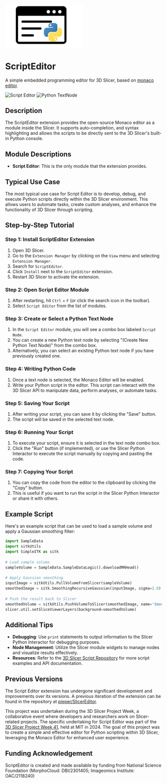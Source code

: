 <img src="./ScriptEditor.png" width=250 alt="ScriptEditor logo">

# ScriptEditor
A simple embedded programming editor for 3D Slicer, based on [monaco editor](https://microsoft.github.io/monaco-editor/).

![Script Editor](screenshot.png) ![Python TextNode](screenshot_2.png)

## Description

The ScriptEditor extension provides the open-source Monaco editor as a module inside the Slicer. It supports auto-completion, and syntax highlighting and allows the scripts to be directly sent to the 3D Slicer's built-in Python console.

## Module Descriptions

- **Script Editor**: This is the only module that the extension provides.

## Typical Use Case

The most typical use case for Script Editor is to develop, debug, and execute Python scripts directly within the 3D Slicer environment. This allows users to automate tasks, create custom analyses, and enhance the functionality of 3D Slicer through scripting.

## Step-by-Step Tutorial

### Step 1: Install ScriptEditor Extension
1. Open 3D Slicer.
2. Go to the `Extension Manager` by clicking on the `View` menu and selecting `Extension Manager`.
3. Search for `ScriptEditor`.
4. Click `Install` next to the `ScriptEditor` extension.
5. Restart 3D Slicer to activate the extension.

### Step 2: Open Script Editor Module
1. After restarting, hit `Ctrl` + `F` (or click the search icon in the toolbar).
2. Select `Script Editor` from the list of modules.

### Step 3: Create or Select a Python Text Node
1. In the `Script Editor` module, you will see a combo box labeled `Script Node`.
2. You can create a new Python text node by selecting "(Create New Python Text Node)" from the combo box.
3. Alternatively, you can select an existing Python text node if you have previously created one.

### Step 4: Writing Python Code
1. Once a text node is selected, the Monaco Editor will be enabled.
2. Write your Python script in the editor. This script can interact with the 3D Slicer API to manipulate data, perform analyses, or automate tasks.

### Step 5: Saving Your Script
1. After writing your script, you can save it by clicking the "Save" button.
2. The script will be saved in the selected text node.

### Step 6: Running Your Script
1. To execute your script, ensure it is selected in the text node combo box.
2. Click the "Run" button (if implemented), or use the Slicer Python Interactor to execute the script manually by copying and pasting the code.

### Step 7: Copying Your Script
1. You can copy the code from the editor to the clipboard by clicking the "Copy" button.
2. This is useful if you want to run the script in the Slicer Python Interactor or share it with others.

## Example Script

Here's an example script that can be used to load a sample volume and apply a Gaussian smoothing filter:

```python
import SampleData
import sitkUtils
import SimpleITK as sitk

# Load sample volume
sampleVolume = SampleData.SampleDataLogic().downloadMRHead()

# Apply Gaussian smoothing
inputImage = sitkUtils.PullVolumeFromSlicer(sampleVolume)
smoothedImage = sitk.SmoothingRecursiveGaussian(inputImage, sigma=2.0)

# Push the result back to Slicer
smoothedVolume = sitkUtils.PushVolumeToSlicer(smoothedImage, name='SmoothedVolume')
slicer.util.setSliceViewerLayers(background=smoothedVolume)
```

## Additional Tips

- **Debugging**: Use `print` statements to output information to the Slicer Python Interactor for debugging purposes.
- **Node Management**: Utilize the Slicer module widgets to manage nodes and visualize results effectively.
- **Resources**: Refer to the [3D Slicer Script Repository](https://slicer.readthedocs.io/en/latest/developer_guide/script_repository.html) for more script examples and API documentation.

## Previous Versions

The Script Editor extension has undergone significant development and improvements over its versions. A previous iteration of the extension can be found in the repository at [pieper/SlicerEditor](https://github.com/pieper/SlicerEditor).

This project was undertaken during the 3D Slicer Project Week, a collaborative event where developers and researchers work on Slicer-related projects. The specific undertaking for Script Editor was part of the [3D Slicer Project Week 41](https://projectweek.na-mic.org/PW41_2024_MIT/Projects/SimpleEditorForPythonScripting/), held at MIT in 2024. The goal of this project was to create a simple and effective editor for Python scripting within 3D Slicer, leveraging the Monaco Editor for enhanced user experience.

## Funding Acknowledgement

ScriptEditor is created and made available by funding from National Science Foundation (MorphoCloud: DBI/2301405; Imageomics Institute: OAC/2118240) 

